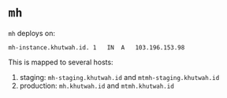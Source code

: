 # `mh`

`mh` deploys on:

```
mh-instance.khutwah.id.	1	IN	A	103.196.153.98
```

This is mapped to several hosts:

1. staging: `mh-staging.khutwah.id` and `mtmh-staging.khutwah.id`
1. production: `mh.khutwah.id` and `mtmh.khutwah.id`
